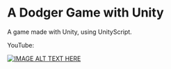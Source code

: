 # A Dodger Game with Unity

A game made with Unity, using UnityScript.

YouTube:

[![IMAGE ALT TEXT HERE](https://img.youtube.com/vi/XhGz2-6aYVg/0.jpg)](https://www.youtube.com/watch?v=XhGz2-6aYVg)